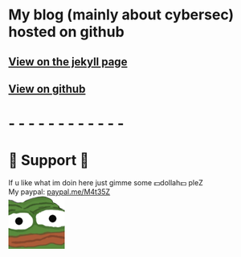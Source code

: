 # My blog (mainly about cybersec) hosted on github
## [View on the jekyll page](https://matesz44.github.io)  
## [View on github](index.md)
# - - - - - - - - - - - -

# 🤑 Support 🤑
If u like what im doin here just gimme some 💵dollah💵 pleZ  
My paypal: [paypal.me/M4t35Z](https://www.paypal.me/M4t35Z)  
![peepoU](peepoU.png)
